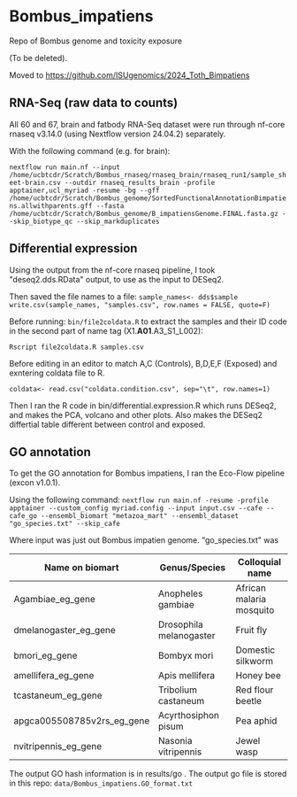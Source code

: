 # Bombus_impatiens
Repo of Bombus genome and toxicity exposure 



(To be deleted). 


Moved to https://github.com/ISUgenomics/2024_Toth_Bimpatiens





## RNA-Seq (raw data to counts)

All 60 and 67, brain and fatbody RNA-Seq dataset were run through nf-core rnaseq v3.14.0 (using Nextflow version 24.04.2) separately.

With the following command (e.g. for brain):

`nextflow run main.nf --input /home/ucbtcdr/Scratch/Bombus_rnaseq/rnaseq_brain/rnaseq_run1/sample_sheet-brain.csv --outdir rnaseq_results_brain -profile apptainer,ucl_myriad -resume -bg --gff /home/ucbtcdr/Scratch/Bombus_genome/SortedFunctionalAnnotationBimpatiens.allwithparents.gff --fasta /home/ucbtcdr/Scratch/Bombus_genome/B_impatiensGenome.FINAL.fasta.gz --skip_biotype_qc --skip_markduplicates`

## Differential expression

Using the output from the nf-core rnaseq pipeline, I took "deseq2.dds.RData" output, to use as the input to DESeq2.

Then saved the file names to a file:
`sample_names<- dds$sample`
`write.csv(sample_names, "samples.csv", row.names = FALSE, quote=F)`

Before running: `bin/file2coldata.R` to extract the samples and their ID code in the second part of name tag (X1.**A01**.A3_S1_L002):

`Rscript file2coldata.R samples.csv`

Before editing in an editor to match A,C (Controls), B,D,E,F (Exposed) and exntering coldata file to R.

`coldata<- read.csv("coldata.condition.csv", sep="\t", row.names=1)`

Then I ran the R code in bin/differential.expression.R
which runs DESeq2, and makes the PCA, volcano and other plots. Also makes the DESeq2 differtial table different between control and exposed.

## GO annotation

To get the GO annotation for Bombus impatiens, I ran the Eco-Flow pipeline (excon v1.0.1). 

Using the following command:
`nextflow run main.nf -resume -profile apptainer --custom_config myriad.config --input input.csv --cafe --cafe_go --ensembl_biomart "metazoa_mart" --ensembl_dataset "go_species.txt" --skip_cafe`

Where input was just out Bombus impatien genome. "go_species.txt" was 

 | Name on biomart | Genus/Species | Colloquial name |
| --------------- | --------------- | --------------- | 
 | Agambiae_eg_gene | Anopheles gambiae | African malaria mosquito | 
 | dmelanogaster_eg_gene | Drosophila melanogaster | Fruit fly | 
 | bmori_eg_gene | Bombyx mori | Domestic silkworm | 
 | amellifera_eg_gene | Apis mellifera | Honey bee | 
 | tcastaneum_eg_gene | Tribolium castaneum | Red flour beetle | 
 | apgca005508785v2rs_eg_gene | Acyrthosiphon pisum | Pea aphid | 
 | nvitripennis_eg_gene | Nasonia vitripennis | Jewel wasp |

The output GO hash information is in results/go . The output go file is stored in this repo:
`data/Bombus_impatiens.GO_format.txt`

